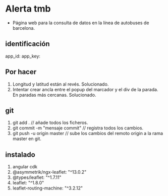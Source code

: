 # Alerta tmb

- Página web para la consulta de datos en la línea de autobuses de barcelona.

## identificación

app_id: 
app_key: 

## Por hacer

1. Longitud y latitud están al revés. Solucionado.
2. Intentar crear ancla entre el popup del marcador y el div de la parada. En paradas más cercanas. Solucionado.

## git

1. git add . // añade todos los ficheros.
2. git commit -m "mensaje commit" // registra todos los cambios.
3. git push -u origin master // sube los cambios del remoto origin a la rama master en git.

## instalado

1. angular cdk
2. @asymmetrik/ngx-leaflet: "^13.0.2"
3. @types/leaflet: "^1.7.11"
4. leaflet: "^1.8.0"
5. leaflet-routing-machine: "^3.2.12"
